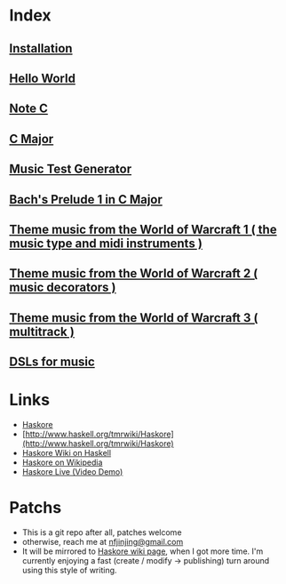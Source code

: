 Index
======


## [Installation](master/doc/install.markdown)

## [Hello World](master/doc/hello.markdown)

## [Note C](master/doc/c.markdown)

## [C Major](master/doc/c_major.markdown)

## [Music Test Generator](master/doc/music_test.markdown)

## [Bach's Prelude 1 in C Major](master/doc/bach_prelude.markdown)

## [Theme music from the World of Warcraft 1 ( the music type and midi instruments )](master/doc/wow_1.markdown)

## [Theme music from the World of Warcraft 2 ( music decorators )](master/doc/wow_2.markdown)

## [Theme music from the World of Warcraft 3 ( multitrack )](master/doc/wow_3.markdown)

## [DSLs for music](master/doc/music_dsl.markdown)

Links
======

* [Haskore](http://www.haskell.org/haskore/)
* [http://www.haskell.org/tmrwiki/Haskore](http://www.haskell.org/tmrwiki/Haskore)
* [Haskore Wiki on Haskell](http://www.haskell.org/haskellwiki/Haskore)
* [Haskore on Wikipedia](http://en.wikipedia.org/wiki/Haskore)
* [Haskore Live (Video Demo)](http://video.google.com/videoplay?docid=5849699036632847795)

Patchs
=======

* This is a git repo after all, patches welcome
* otherwise, reach me at [nfjinjing@gmail.com](mailto:nfjinjing@gmail.com)
* It will be mirrored to [Haskore wiki page](http://www.haskell.org/haskellwiki/Haskore), when I got more time. I'm currently enjoying a fast (create / modify -> publishing) turn around using this style of writing.